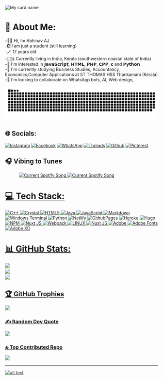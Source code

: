 ![My card name](https://cardivo.vercel.app/api?name=4nx13ty&description=Hi,%20Welcome%20To%20My%20Profile%20❤&image=https://avatars.githubusercontent.com/u/136873229?v=4&s=10?v=4&backgroundColor=%23ecf0f1&instagram=_4nx13ty__&github=anxietyzip&twitter=&pattern=leaf&colorPattern=%23eaeaea)

# 💫 About Me:
-👋🏻 Hi, Im Abhinav AJ<br>-❎ I am just a student (still learning)<br>-🪄 17 years old<br>-🇮🇳 Currently living in India, Kerala (southwestern coastal state of India)<br>-👀 I'm interested in 𝗝𝗮𝘃𝗮𝗦𝗰𝗿𝗶𝗽𝘁, 𝗛𝗧𝗠𝗟, 𝗣𝗛𝗣, 𝗖𝗣𝗣, 𝗰 and 𝗣𝘆𝘁𝗵𝗼𝗻<br>-🌱 I'm currently studying Business Studies, Accountancy, Economics,Computer Applications at ST THOMAS HSS Thankamani (Kerala)<br>-🫧 I'm looking to collaborate on WhatsApp bots, AI, Web design, 


<div align="center" dir="auto">
<p dir="auto"><a href="https://anxietyzip.github.io/" rel="nofollow"><img src="https://github.com/Platane/snk/raw/output/github-contribution-grid-snake.svg" alt="Run on Repl.it" style="max-width: 100%;"></a></p>
 <div align="left" dir="auto">

## 🌐 Socials:
[![Instagram](https://img.shields.io/badge/Instagram-%23E4405F.svg?logo=Instagram&logoColor=white)](https://instagram.com/_4nx13ty__) [![Facebook](https://img.shields.io/badge/Facebook-%231877F2.svg?logo=Facebook&logoColor=white)](https://facebook.com/abhinav.achu.31508) [![WhatsApp](https://img.shields.io/badge/WhatsApp-%25D366svg?logo=WhatsApp&logoColor=green)](https://wa.me/+918590284271?text=Hey👋🏻+I+find+this+number+from+your+website) [![Threads](https://img.shields.io/badge/Threads-%23000000.svg?logo=Threads&logoColor=white)](https://www.threads.net/@_4nx13ty__) [![Github](https://img.shields.io/badge/Portfolio-%234D4D4D.svg?logo=Github&logoColor=white)](https://anxietyzip.github.io/) [![Pinterest](https://img.shields.io/badge/Pinterest-%23E60023.svg?logo=Pinterest&logoColor=white)](https://pinterest.com/4nx13tyzipp)

## 🎧 Vibing to Tunes
<div>
    &emsp;&emsp;&emsp;
    <a href="null"> 
        <img src="https://github-readme-spotify-widget-mu.vercel.app/api?scan=true&theme=dark&rainbow=true#gh-dark-mode-only" alt="Current Spotify Song">
    </a>
    <a href="https://open.spotify.com/user/12136120750#gh-light-mode-only"> 
        <img src="https://github-readme-spotify-widget-mu.vercel.app/api?scan=true&rainbow=true#gh-light-mode-only" alt="Current Spotify Song">

# 💻 Tech Stack:
![C++](https://img.shields.io/badge/c++-%2300599C.svg?style=plastic&logo=c%2B%2B&logoColor=white) ![Crystal](https://img.shields.io/badge/crystal-%23000000.svg?style=plastic&logo=crystal&logoColor=white) ![HTML5](https://img.shields.io/badge/html5-%23E34F26.svg?style=plastic&logo=html5&logoColor=white) ![Java](https://img.shields.io/badge/java-%23ED8B00.svg?style=plastic&logo=openjdk&logoColor=white) ![JavaScript](https://img.shields.io/badge/javascript-%23323330.svg?style=plastic&logo=javascript&logoColor=%23F7DF1E) ![Markdown](https://img.shields.io/badge/markdown-%23000000.svg?style=plastic&logo=markdown&logoColor=white) ![Windows Terminal](https://img.shields.io/badge/Windows%20Terminal-%234D4D4D.svg?style=plastic&logo=windows-terminal&logoColor=white) ![Python](https://img.shields.io/badge/python-3670A0?style=plastic&logo=python&logoColor=ffdd54) ![Netlify](https://img.shields.io/badge/netlify-%23000000.svg?style=plastic&logo=netlify&logoColor=#00C7B7) ![GithubPages](https://img.shields.io/badge/github%20pages-121013?style=plastic&logo=github&logoColor=white) ![Heroku](https://img.shields.io/badge/heroku-%23430098.svg?style=plastic&logo=heroku&logoColor=white) ![Hugo](https://img.shields.io/badge/Hugo-black.svg?style=plastic&logo=Hugo) ![NPM](https://img.shields.io/badge/NPM-%23CB3837.svg?style=plastic&logo=npm&logoColor=white) ![Nuxt JS](https://img.shields.io/badge/Nuxt-002E3B?style=plastic&logo=nuxt.js&logoColor=#00DC82) ![Webpack](https://img.shields.io/badge/webpack-%238DD6F9.svg?style=plastic&logo=webpack&logoColor=black) ![LINUX](https://img.shields.io/badge/Linux-FCC624?style=plastic&logo=linux&logoColor=black) ![Nuxt JS](https://img.shields.io/badge/Nuxt-002E3B?style=plastic&logo=nuxt.js&logoColor=#00DC82) ![Adobe](https://img.shields.io/badge/adobe-%23FF0000.svg?style=plastic&logo=adobe&logoColor=white) ![Adobe Fonts](https://img.shields.io/badge/Adobe%20Fonts-000B1D.svg?style=plastic&logo=Adobe%20Fonts&logoColor=white) ![Adobe XD](https://img.shields.io/badge/Adobe%20XD-470137?style=plastic&logo=Adobe%20XD&logoColor=#FF61F6)
# 📊 GitHub Stats:
![](https://github-readme-stats.vercel.app/api?username=Abhinav-26&theme=tokyonight&hide_border=true&include_all_commits=true&count_private=false)<br/>
![](https://github-readme-streak-stats.herokuapp.com/?user=Abhinav-26&theme=tokyonight&hide_border=true)<br/>
![](https://github-readme-stats.vercel.app/api/top-langs/?username=Abhinav-26&theme=tokyonight&hide_border=true&include_all_commits=true&count_private=false&layout=compact)

## 🏆 GitHub Trophies
![](https://github-profile-trophy.vercel.app/?username=Abhinav-26&theme=radical&no-frame=false&no-bg=true&margin-w=4)

### ✍️ Random Dev Quote
![](https://quotes-github-readme.vercel.app/api?type=horizontal&theme=tokyonight)

### 🔝 Top Contributed Repo
![](https://github-contributor-stats.vercel.app/api?username=Abhinav-26&limit=5&theme=tokyonight&combine_all_yearly_contributions=true)

---

![ alt text ](https://img.shields.io/badge/Profile%20visitors%20count-11,956-00FFFF?style=for-the-badge&logo=Quicklook)


<!-- Proudly created with GPRM ( https://gprm.itsvg.in ) -->
